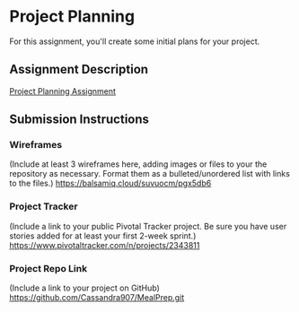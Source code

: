 # Project Planning
For this assignment, you'll create some initial plans for your project.

## Assignment Description
[Project Planning Assignment](https://education.launchcode.org/liftoff/assignments/planning/)

## Submission Instructions

### Wireframes

(Include at least 3 wireframes here, adding images or files to your the repository as necessary. Format them as a bulleted/unordered list with links to the files.)
https://balsamiq.cloud/suvuocm/pgx5db6
### Project Tracker

(Include a link to your public Pivotal Tracker project. Be sure you have user stories added for at least your first 2-week sprint.)
https://www.pivotaltracker.com/n/projects/2343811
### Project Repo Link

(Include a link to your project on GitHub)
https://github.com/Cassandra907/MealPrep.git
